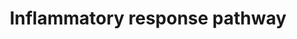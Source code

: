 ---
annotations:
- id: CL:0000057
  parent: animal cell
  type: Cell Type Ontology
  value: fibroblast
- id: CL:0000236
  parent: native cell
  type: Cell Type Ontology
  value: B cell
- id: CL:0000492
  parent: native cell
  type: Cell Type Ontology
  value: CD4-positive helper T cell
- id: CL:0000066
  parent: animal cell
  type: Cell Type Ontology
  value: epithelial cell
- id: PW:0000024
  parent: regulatory pathway
  type: Pathway Ontology
  value: inflammatory response pathway
authors:
- N.Fidelman
- MaintBot
- Khanspers
- Zari
- DeSl
- Eweitz
- Egonw
citedin:
- link: PMC9138293
  title: 'An NF-κB- and Therapy-Related Regulatory Network in Glioma: A Potential
    Mechanism of Action for Natural Antiglioma Agents (2022)'
- link: PMC8751594
  title: DNA methylation of ARHGAP30 is negatively associated with ARHGAP30 expression
    in lung adenocarcinoma, which reduces tumor immunity and is detrimental to patient
    survival (2021)
- link: PMC8625785
  title: PODNL1 Methylation Serves as a Prognostic Biomarker and Associates with Immune
    Cell Infiltration and Immune Checkpoint Blockade Response in Lower-Grade Glioma
    (2021)
- link: PMC8083324
  title: Bioinformatics and system biology approach to identify the influences of
    SARS-CoV-2 infections to idiopathic pulmonary fibrosis and chronic obstructive
    pulmonary disease patients (2021)
- link: PMC7051942
  title: CD11c+ B Cells Are Mainly Memory Cells, Precursors of Antibody Secreting
    Cells in Healthy Donors (2020)
- link: PMC12034122
  title: Characterization and comparative profiling of piRNAs in serum biopsies of
    pediatric Wilms tumor patients (2025)
communities:
- ONTOX
description: 'Inflammation is a protective response of cells to pathogens, infection
  or tissue damage. It involves the coordinated communication of different immune
  cells and blood vessels through an intricate cascade of molecular signals. Inflammation
  can cause fever, cardiovascular pathology, allergy anaphylaxis, fibrosis, autoimmunity,
  etc.  The inflammatory response has four phases: inflammatory inducers (infection
  or tissue damage), inflammatory sensors (mast cells and macrophages), inflammatory
  mediators (cytokines, chemokines, etc.) and the tissues that are affected. Each
  phase has many options that are triggered based on the type pathogen introduced.  In
  addition, chronic inflammatory conditions, where an inducer is not well defined,
  are becoming more common. These conditions are of particular interest because they
  coincide with other diseases such as obesity, type 2 diabetes, atherosclerosis,
  neurodegenerative diseases and cancer. [Source](http://www.thermofisher.com/ls/en/home/life-science/cell-analysis/signaling-pathways/inflammatory-response-pathway.html)  Proteins
  on this pathway have targeted assays available via the [CPTAC Assay Portal](https://assays.cancer.gov/available_assays?wp_id=WP453)'
last-edited: 2025-03-03
ndex: 5ca1a28b-8b60-11eb-9e72-0ac135e8bacf
organisms:
- Homo sapiens
redirect_from:
- /index.php/Pathway:WP453
- /instance/WP453
- /instance/WP453_r137258
revision: r137258
schema-jsonld:
- '@context': https://schema.org/
  '@id': https://wikipathways.github.io/pathways/WP453.html
  '@type': Dataset
  creator:
    '@type': Organization
    name: WikiPathways
  description: 'Inflammation is a protective response of cells to pathogens, infection
    or tissue damage. It involves the coordinated communication of different immune
    cells and blood vessels through an intricate cascade of molecular signals. Inflammation
    can cause fever, cardiovascular pathology, allergy anaphylaxis, fibrosis, autoimmunity,
    etc.  The inflammatory response has four phases: inflammatory inducers (infection
    or tissue damage), inflammatory sensors (mast cells and macrophages), inflammatory
    mediators (cytokines, chemokines, etc.) and the tissues that are affected. Each
    phase has many options that are triggered based on the type pathogen introduced.  In
    addition, chronic inflammatory conditions, where an inducer is not well defined,
    are becoming more common. These conditions are of particular interest because
    they coincide with other diseases such as obesity, type 2 diabetes, atherosclerosis,
    neurodegenerative diseases and cancer. [Source](http://www.thermofisher.com/ls/en/home/life-science/cell-analysis/signaling-pathways/inflammatory-response-pathway.html)  Proteins
    on this pathway have targeted assays available via the [CPTAC Assay Portal](https://assays.cancer.gov/available_assays?wp_id=WP453)'
  keywords:
  - CD28
  - CD40
  - CD40LG
  - CD80
  - CD86
  - COL1A1
  - COL1A2
  - COL3A1
  - FN1
  - IFNG
  - IGHA1
  - IGHA2
  - IGHM
  - IL2
  - IL2RA
  - IL2RB
  - IL2RG
  - IL4
  - IL4R
  - IL5
  - IL5RA
  - LAMA5
  - LAMB1
  - LAMB2
  - LAMC1
  - LAMC2
  - LCK
  - THBS1
  - THBS3
  - TNFRSF1A
  - TNFRSF1B
  - VTN
  - ZAP70
  license: CC0
  name: Inflammatory response pathway
seo: CreativeWork
title: Inflammatory response pathway
wpid: WP453
---